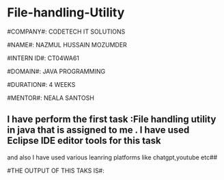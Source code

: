 # File-handling-Utility

#COMPANY#: CODETECH IT SOLUTIONS

#NAME#: NAZMUL HUSSAIN MOZUMDER

#INTERN ID#: CT04WA61

#DOMAIN#: JAVA PROGRAMMING

#DURATION#: 4 WEEKS

#MENTOR#: NEALA SANTOSH

##  I have perform the first task :File handling utility in java that is assigned to me . I have used Eclipse IDE editor tools for this task 
and also I have used various leanring platforms like chatgpt,youtube etc##

#THE OUTPUT OF THIS TAKS IS#:



